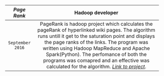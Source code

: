 | _*Page Rank*_ | Hadoop developer |
| :-------------: |:-------------:| 
| `September 2016` | PageRank is hadoop project which calculates the pageRank of hyperlinked wiki pages. The algorithm runs untill it get to the saturation point and displays the page ranks of the links. The program was written using Hadoop MapReduce and Apache Spark(Python). The perfomance of both the programs was comapred and an effective was calculated for the algorithm. [_*Link to project*_](https://github.com/kaush4l/PageRank). |
